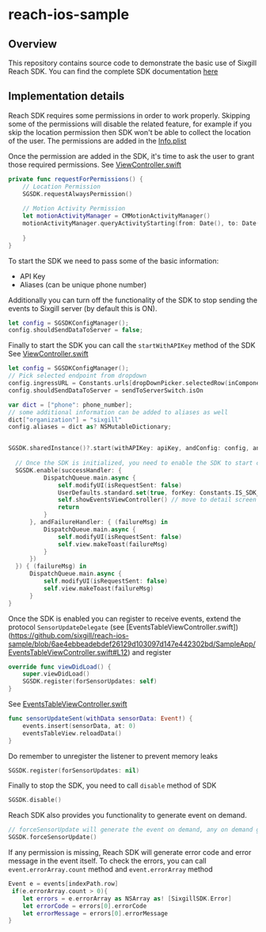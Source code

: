 # reach-ios-sample

## Overview
This repository contains source code to demonstrate the basic use of Sixgill Reach SDK. 
You can find the complete SDK documentation [here](https://docs.sixgill.com/guides/sdks/ios-sdk)

## Implementation details
Reach SDK requires some permissions in order to work properly. Skipping some of the permissions will disable the related feature, for example if you skip the location permission then SDK won't be able to collect the location of the user.
The permissions are added in the [Info.plist](https://github.com/sixgill/reach-ios-sample/blob/master/SampleApp/Info.plist)

Once the permission are added in the SDK, it's time to ask the user to grant those required permissions. See [ViewController.swift](https://github.com/sixgill/reach-ios-sample/blob/6ae4ebbeadebdef26129d103097d147e442302bd/SampleApp/ViewController.swift#L121)
```swift
private func requestForPermissions() {
    // Location Permission
    SGSDK.requestAlwaysPermission()
        
    // Motion Activity Permission
    let motionActivityManager = CMMotionActivityManager()
    motionActivityManager.queryActivityStarting(from: Date(), to: Date(), to: .main) { (activities, error) in
            
    }
}
```

To start the SDK we need to pass some of the basic information:
- API Key
- Aliases (can be unique phone number)

Additionally you can turn off the functionality of the SDK to stop sending the events to Sixgill server (by default this is ON).
```swift
let config = SGSDKConfigManager();
config.shouldSendDataToServer = false;
```

Finally to start the SDK you can call the `startWithAPIKey` method of the SDK
See [ViewController.swift](https://github.com/sixgill/reach-ios-sample/blob/6ae4ebbeadebdef26129d103097d147e442302bd/SampleApp/ViewController.swift#L87)
```swift
let config = SGSDKConfigManager();
// Pick selected endpoint from dropdown
config.ingressURL = Constants.urls[dropDownPicker.selectedRow(inComponent: 0)]
config.shouldSendDataToServer = sendToServerSwitch.isOn

var dict = ["phone": phone_number];
// some additional information can be added to aliases as well
dict["organization"] = "sixgill"
config.aliases = dict as? NSMutableDictionary;


SGSDK.sharedInstance()?.start(withAPIKey: apiKey, andConfig: config, andSuccessHandler: {
  
  // Once the SDK is initialized, you need to enable the SDK to start collecting the events.
  SGSDK.enable(successHandler: {
          DispatchQueue.main.async {
              self.modifyUI(isRequestSent: false)
              UserDefaults.standard.set(true, forKey: Constants.IS_SDK_RUNNING)
              self.showEventsViewController() // move to detail screen to receive events. 
              return
          }
      }, andFailureHandler: { (failureMsg) in
          DispatchQueue.main.async {
              self.modifyUI(isRequestSent: false)
              self.view.makeToast(failureMsg)
          }
      })
  }) { (failureMsg) in
      DispatchQueue.main.async {
          self.modifyUI(isRequestSent: false)
          self.view.makeToast(failureMsg)
      }
}
```

Once the SDK is enabled you can register to receive events, extend the protocol `SensorUpdateDelegate` (see [EventsTableViewController.swift])(https://github.com/sixgill/reach-ios-sample/blob/6ae4ebbeadebdef26129d103097d147e442302bd/SampleApp/EventsTableViewController.swift#L12) and register
```swift
override func viewDidLoad() {
    super.viewDidLoad()
    SGSDK.register(forSensorUpdates: self)
}
```
See [EventsTableViewController.swift](https://github.com/sixgill/reach-ios-sample/blob/6ae4ebbeadebdef26129d103097d147e442302bd/SampleApp/EventsTableViewController.swift#L50)
```swift
func sensorUpdateSent(withData sensorData: Event!) {
    events.insert(sensorData, at: 0)
    eventsTableView.reloadData()
}
```
Do remember to unregister the listener to prevent memory leaks
```swift
SGSDK.register(forSensorUpdates: nil)
```

Finally to stop the SDK, you need to call `disable` method of SDK
```swift
SGSDK.disable()
```

Reach SDK also provides you functionality to generate event on demand. 
```swift
// forceSensorUpdate will generate the event on demand, any on demand generated event has toq be received in the SensorUpdateDelegate, described above in this readme
SGSDK.forceSensorUpdate()
```

If any permission is missing, Reach SDK will generate error code and error message in the event itself. To check the errors, you can call `event.errorArray.count` method and `event.errorArray` method
```swift
Event e = events[indexPath.row]
 if(e.errorArray.count > 0){
    let errors = e.errorArray as NSArray as! [SixgillSDK.Error]
    let errorCode = errors[0].errorCode
    let errorMessage = errors[0].errorMessage
}
```
